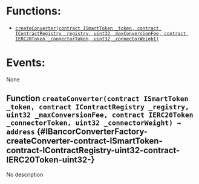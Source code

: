 

# Functions:
- [`createConverter(contract ISmartToken _token, contract IContractRegistry _registry, uint32 _maxConversionFee, contract IERC20Token _connectorToken, uint32 _connectorWeight)`](#IBancorConverterFactory-createConverter-contract-ISmartToken-contract-IContractRegistry-uint32-contract-IERC20Token-uint32-)

# Events:
None

## Function `createConverter(contract ISmartToken _token, contract IContractRegistry _registry, uint32 _maxConversionFee, contract IERC20Token _connectorToken, uint32 _connectorWeight) → address` {#IBancorConverterFactory-createConverter-contract-ISmartToken-contract-IContractRegistry-uint32-contract-IERC20Token-uint32-}
No description

